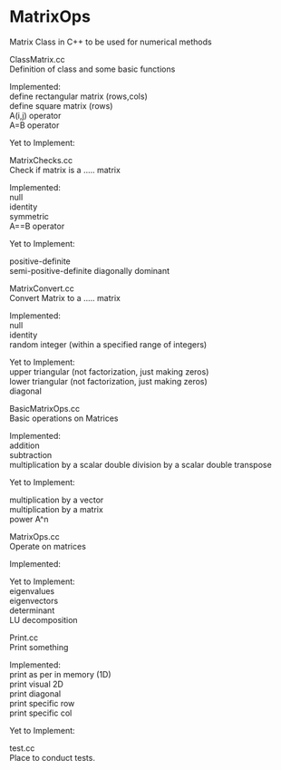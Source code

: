 # MatrixOps  
Matrix Class in C++ to be used for numerical methods  

ClassMatrix.cc  
Definition of class and some basic functions  

Implemented:  
  define rectangular matrix (rows,cols)  
  define square matrix (rows)  
  A(i,j) operator  
  A=B operator  

Yet to Implement:  


MatrixChecks.cc  
Check if matrix is a ..... matrix    

Implemented:  
  null  
  identity  
  symmetric  
  A==B operator  

Yet to Implement:  

positive-definite  
semi-positive-definite
diagonally dominant  

MatrixConvert.cc  
Convert Matrix to a ..... matrix  

Implemented:  
  null  
  identity  
  random integer (within a specified range of integers)  

Yet to Implement:  
  upper triangular (not factorization, just making zeros)  
  lower triangular (not factorization, just making zeros)  
  diagonal  


BasicMatrixOps.cc  
Basic operations on Matrices  

Implemented:  
  addition  
  subtraction  
  multiplication by a scalar double
  division by a scalar double
  transpose     

Yet to Implement:  

  multiplication by a vector  
  multiplication by a matrix  
  power A^n  

MatrixOps.cc  
Operate on matrices  

Implemented:  

Yet to Implement:  
  eigenvalues  
  eigenvectors  
  determinant  
  LU decomposition  

Print.cc  
Print something  

Implemented:  
print as per in memory (1D)  
print visual 2D  
print diagonal  
print specific row  
print specific col


Yet to Implement:    

test.cc  
Place to conduct tests.  
